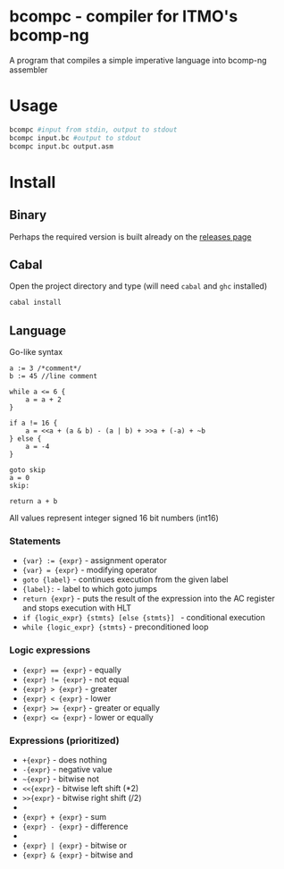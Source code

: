 # bcompc - compiler for ITMO's bcomp-ng
A program that compiles a simple imperative language into bcomp-ng assembler

# Usage
```bash
bcompc #input from stdin, output to stdout
bcompc input.bc #output to stdout
bcompc input.bc output.asm
```
# Install
## Binary
Perhaps the required version is built already on the [releases page](https://github.com/valesnikov/bcomp-compiler/releases)
## Cabal
Open the project directory and type (will need `cabal` and `ghc` installed)
```bash
cabal install
```
## Language
Go-like syntax
```
a := 3 /*comment*/
b := 45 //line comment

while a <= 6 { 
    a = a + 2
}

if a != 16 {
    a = <<a + (a & b) - (a | b) + >>a + (-a) + ~b
} else {
    a = -4
}

goto skip
a = 0
skip:

return a + b
```
All values represent integer signed 16 bit numbers (int16)
### Statements
* `{var} := {expr}` - assignment operator
* `{var} = {expr}` - modifying operator
* `goto {label}` - continues execution from the given label
* `{label}:` - label to which goto jumps
* `return {expr}` - puts the result of the expression into the AC register and stops execution with HLT
* `if {logic_expr} {stmts} [else {stmts}] ` - conditional execution
* `while {logic_expr} {stmts}` - preconditioned loop

### Logic expressions
* `{expr} == {expr}` - equally
* `{expr} != {expr}` - not equal
* `{expr} > {expr}` - greater
* `{expr} < {expr}` - lower
* `{expr} >= {expr}` - greater or equally
* `{expr} <= {expr}` - lower or equally

### Expressions (prioritized)
* `+{expr}` - does nothing
* `-{expr}` - negative value
* `~{expr}` - bitwise not
* `<<{expr}` - bitwise left shift (*2)
* `>>{expr}` - bitwise right shift (/2)
*
* `{expr} + {expr}` - sum
* `{expr} - {expr}` - difference
*
* `{expr} | {expr}` - bitwise or 
* `{expr} & {expr}` - bitwise and